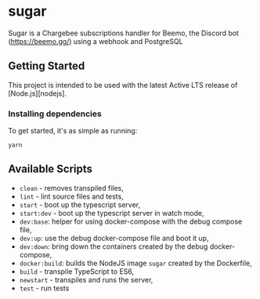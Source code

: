 # sugar

Sugar is a Chargebee subscriptions handler for Beemo, the Discord bot (https://beemo.gg/) using a webhook and PostgreSQL

## Getting Started

This project is intended to be used with the latest Active LTS release of [Node.js][nodejs].

### Installing dependencies

To get started, it's as simple as running:

```
yarn
```

## Available Scripts

- `clean` - removes transpiled files,
- `lint` - lint source files and tests,
- `start` - boot up the typescript server,
- `start:dev` - boot up the typescript server in watch mode,
- `dev:base`: helper for using docker-compose with the debug compose file,
- `dev:up`: use the debug docker-compose file and boot it up,
- `dev:down`: bring down the containers created by the debug docker-compose,
- `docker:build`: builds the NodeJS image `sugar` created by the Dockerfile,
- `build` - transpile TypeScript to ES6,
- `newstart` - transpiles and runs the server,
- `test` - run tests

